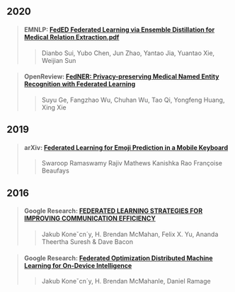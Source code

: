 ## 2020  

>#### EMNLP: [FedED Federated Learning via Ensemble Distillation for Medical Relation Extraction.pdf](./paper/FedED_Federated_Learning_via_Ensemble_Distillation_for_Medical_Relation_Extraction.pdf)
>> Dianbo Sui, Yubo Chen, Jun Zhao, Yantao Jia, Yuantao Xie, Weijian Sun

>#### OpenReview: [FedNER: Privacy-preserving Medical Named Entity Recognition with Federated Learning](./paper/FedNER_Privacy-preserving_Medical_Named_Entity_Recognition_with_Federated_Learning.pdf)  
>> Suyu Ge, Fangzhao Wu, Chuhan Wu, Tao Qi, Yongfeng Huang, Xing Xie


## 2019  

>#### arXiv: [Federated Learning for Emoji Prediction in a Mobile Keyboard](./paper/Federated_Learning_for_Emoji_Prediction_in_a_Mobile_Keyboard.pdf)  
>> Swaroop Ramaswamy Rajiv Mathews Kanishka Rao Françoise Beaufays


## 2016  

>#### Google Research: [FEDERATED LEARNING STRATEGIES FOR IMPROVING COMMUNICATION EFFICIENCY](./paper/FEDERATED_LEARNING_STRATEGIES_FOR_IMPROVING_COMMUNICATION_EFFICIENCY.pdf)  
>> Jakub Koneˇcn´y, H. Brendan McMahan, Felix X. Yu, Ananda Theertha Suresh & Dave Bacon 

>#### Google Research: [Federated Optimization Distributed Machine Learning for On-Device Intelligence](./paper/Federated_Optimization_Distributed_Machine_Learning_for_On-Device_Intelligence.pdf)  
>> Jakub Koneˇcn´y, H. Brendan McMahanle, Daniel Ramage


